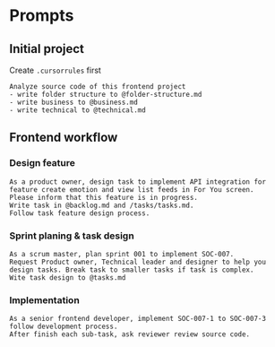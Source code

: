 # Prompts

## Initial project

Create `.cursorrules` first

```plaintext
Analyze source code of this frontend project
- write folder structure to @folder-structure.md 
- write business to @business.md 
- write technical to @technical.md 
```

## Frontend workflow

### Design feature

```plaintext
As a product owner, design task to implement API integration for feature create emotion and view list feeds in For You screen.
Please inform that this feature is in progress.
Write task in @backlog.md and /tasks/tasks.md.
Follow task feature design process.
```

### Sprint planing & task design

```plaintext
As a scrum master, plan sprint 001 to implement SOC-007.
Request Product owner, Technical leader and designer to help you design tasks. Break task to smaller tasks if task is complex.
Wite task design to @tasks.md 
```

### Implementation

```plaintext
As a senior frontend developer, implement SOC-007-1 to SOC-007-3 follow development process.
After finish each sub-task, ask reviewer review source code.
```
